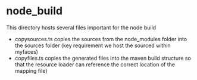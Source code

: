# node_build 

This directory hosts several
files important for the node build
* copysources.ts copies the sources from the node_modules folder into the sources folder
(key requirement we host the sourced within myfaces)
* copyfiles.ts copies the generated files into the maven build structure
so that the resource loader can reference the correct location of the mapping file)